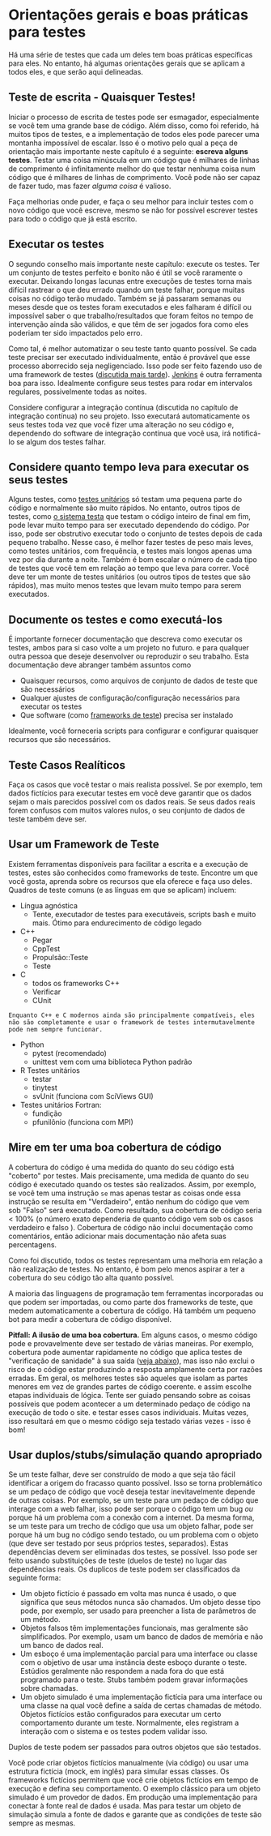 # Orientações gerais e boas práticas para testes

Há uma série de testes que cada um deles tem boas práticas específicas para eles. No entanto, há algumas orientações gerais que se aplicam a todos eles, e que serão aqui delineadas.

## Teste de escrita - Quaisquer Testes!

Iniciar o processo de escrita de testes pode ser esmagador, especialmente se você tem uma grande base de código. Além disso, como foi referido, há muitos tipos de testes, e a implementação de todos eles pode parecer uma montanha impossível de escalar. Isso é o motivo pelo qual a peça de orientação mais importante neste capítulo é a seguinte: **escreva alguns testes**. Testar uma coisa minúscula em um código que é milhares de linhas de comprimento é infinitamente melhor do que testar nenhuma coisa num código que é milhares de linhas de comprimento. Você pode não ser capaz de fazer tudo, mas fazer *alguma coisa* é valioso.

Faça melhorias onde puder, e faça o seu melhor para incluir testes com o novo código que você escreve, mesmo se não for possível escrever testes para todo o código que já está escrito.

## Executar os testes

O segundo conselho mais importante neste capítulo: execute os testes. Ter um conjunto de testes perfeito e bonito não é útil se você raramente o executar. Deixando longas lacunas entre execuções de testes torna mais difícil rastrear o que deu errado quando um teste falhar, porque muitas coisas no código terão mudado. Também se já passaram semanas ou meses desde que os testes foram executados e eles falharam é difícil ou impossível saber o que trabalho/resultados que foram feitos no tempo de intervenção ainda são válidos, e que têm de ser jogados fora como eles poderiam ter sido impactados pelo erro.

Como tal, é melhor automatizar o seu teste tanto quanto possível. Se cada teste precisar ser executado individualmente, então é provável que esse processo aborrecido seja negligenciado. Isso pode ser feito fazendo uso de uma framework de testes ([discutida mais tarde](#Use_a_testing_framework)). [Jenkins](https://jenkins.io) é outra ferramenta boa para isso. Idealmente configure seus testes para rodar em intervalos regulares, possivelmente todas as noites.

Considere configurar a integração contínua (discutida no capítulo de integração contínua) no seu projeto. Isso executará automaticamente os seus testes toda vez que você fizer uma alteração no seu código e, dependendo do software de integração contínua que você usa, irá notificá-lo se algum dos testes falhar.

## Considere quanto tempo leva para executar os seus testes

Alguns testes, como [testes unitários](#Unit_tests) só testam uma pequena parte do código e normalmente são muito rápidos. No entanto, outros tipos de testes, como [o sistema testa](#System_tests) que testam o código inteiro de final em fim, pode levar muito tempo para ser executado dependendo do código. Por isso, pode ser obstrutivo executar todo o conjunto de testes depois de cada pequeno trabalho. Nesse caso, é melhor fazer testes de peso mais leves, como testes unitários, com frequência, e testes mais longos apenas uma vez por dia durante a noite. Também é bom escalar o número de cada tipo de testes que você tem em relação ao tempo que leva para correr. Você deve ter um monte de testes unitários (ou outros tipos de testes que são rápidos), mas muito menos testes que levam muito tempo para serem executados.

## Documente os testes e como executá-los

É importante fornecer documentação que descreva como executar os testes, ambos para si caso volte a um projeto no futuro. e para qualquer outra pessoa que deseje desenvolver ou reproduzir o seu trabalho. Esta documentação deve abranger também assuntos como

- Quaisquer recursos, como arquivos de conjunto de dados de teste que são necessários
- Qualquer ajustes de configuração/configuração necessários para executar os testes
- Que software (como [frameworks de teste](#Use_a_testing_framework)) precisa ser instalado

Idealmente, você forneceria scripts para configurar e configurar quaisquer recursos que são necessários.

## Teste Casos Realíticos

Faça os casos que você testar o mais realista possível. Se por exemplo, tem dados fictícios para executar testes em você deve garantir que os dados sejam o mais parecidos possível com os dados reais. Se seus dados reais forem confusos com muitos valores nulos, o seu conjunto de dados de teste também deve ser.

## Usar um Framework de Teste

Existem ferramentas disponíveis para facilitar a escrita e a execução de testes, estes são conhecidos como frameworks de teste. Encontre um que você gosta, aprenda sobre os recursos que ela oferece e faça uso deles. Quadros de teste comuns (e as línguas em que se aplicam) incluem:

- Língua agnóstica
  - Tente, executador de testes para executáveis, scripts bash e muito mais. Ótimo para endurecimento de código legado
- C++
  - Pegar
  - CppTest
  - Propulsão::Teste
  - Teste
- C
  - todos os frameworks C++
  - Verificar
  - CUnit
```{note}
Enquanto C++ e C modernos ainda são principalmente compatíveis, eles não são completamente e usar o framework de testes intermutavelmente pode nem sempre funcionar.
```
- Python
  - pytest (recomendado)
  - unittest vem com uma biblioteca Python padrão
- R Testes unitários
  - testar
  - tinytest
  - svUnit (funciona com SciViews GUI)
- Testes unitários Fortran:
  - fundição
  - pfunilônio (funciona com MPI)

## Mire em ter uma boa cobertura de código

A cobertura do código é uma medida do quanto do seu código está "coberto" por testes. Mais precisamente, uma medida de quanto do seu código é executado quando os testes são realizados. Assim, por exemplo, se você tem uma instrução `se` mas apenas testar as coisas onde essa instrução se resulta em "Verdadeiro", então nenhum do código que vem sob "Falso" será executado. Como resultado, sua cobertura de código seria < 100% (o número exato dependeria de quanto código vem sob os casos verdadeiro e falso ). Cobertura de código não inclui documentação como comentários, então adicionar mais documentação não afeta suas percentagens.

Como foi discutido, todos os testes representam uma melhoria em relação a não realização de testes. No entanto, é bom pelo menos aspirar a ter a cobertura do seu código tão alta quanto possível.

A maioria das linguagens de programação tem ferramentas incorporadas ou que podem ser importadas, ou como parte dos frameworks de teste, que medem automaticamente a cobertura de código. Há também um pequeno bot [](https://codecov.io/) para medir a cobertura de código disponível.

**Pitfall: A ilusão de uma boa cobertura.** Em alguns casos, o mesmo código pode e provavelmente deve ser testado de várias maneiras. Por exemplo, cobertura pode aumentar rapidamente no código que aplica testes de "verificação de sanidade" à sua saída ([veja abaixo](#tests-that-are-difficult-to-quantify)), mas isso não exclui o risco de o código estar produzindo a resposta amplamente certa por razões erradas. Em geral, os melhores testes são aqueles que isolam as partes menores em vez de grandes partes de código coerente. e assim escolhe etapas individuais de lógica. Tente ser guiado pensando sobre as coisas possíveis que podem acontecer a um determinado pedaço de código na execução de todo o site. e testar esses casos individuais. Muitas vezes, isso resultará em que o mesmo código seja testado várias vezes - isso é bom!

## Usar duplos/stubs/simulação quando apropriado

Se um teste falhar, deve ser construído de modo a que seja tão fácil identificar a origem do fracasso quanto possível. Isso se torna problemático se um pedaço de código que você deseja testar inevitavelmente depende de outras coisas. Por exemplo, se um teste para um pedaço de código que interage com a web falhar, isso pode ser porque o código tem um bug *ou* porque há um problema com a conexão com a internet. Da mesma forma, se um teste para um trecho de código que usa um objeto falhar, pode ser porque há um bug no código sendo testado, ou um problema com o objeto (que deve ser testado por seus próprios testes, separados). Estas dependências devem ser eliminadas dos testes, se possível. Isso pode ser feito usando substituições de teste (duelos de teste) no lugar das dependências reais. Os duplicos de teste podem ser classificados da seguinte forma:

- Um objeto fictício é passado em volta mas nunca é usado, o que significa que seus métodos nunca são chamados. Um objeto desse tipo pode, por exemplo, ser usado para preencher a lista de parâmetros de um método.
- Objetos falsos têm implementações funcionais, mas geralmente são simplificados. Por exemplo, usam um banco de dados de memória e não um banco de dados real.
- Um esboço é uma implementação parcial para uma interface ou classe com o objetivo de usar uma instância deste esboço durante o teste. Estúdios geralmente não respondem a nada fora do que está programado para o teste. Stubs também podem gravar informações sobre chamadas.
- Um objeto simulado é uma implementação fictícia para uma interface ou uma classe na qual você define a saída de certas chamadas de método. Objetos fictícios estão configurados para executar um certo comportamento durante um teste. Normalmente, eles registram a interação com o sistema e os testes podem validar isso.

Duplos de teste podem ser passados para outros objetos que são testados.

Você pode criar objetos fictícios manualmente (via código) ou usar uma estrutura fictícia (mock, em inglês) para simular essas classes. Os frameworks fictícios permitem que você crie objetos fictícios em tempo de execução e defina seu comportamento. O exemplo clássico para um objeto simulado é um provedor de dados. Em produção uma implementação para conectar à fonte real de dados é usada. Mas para testar um objeto de simulação simula a fonte de dados e garante que as condições de teste são sempre as mesmas.
